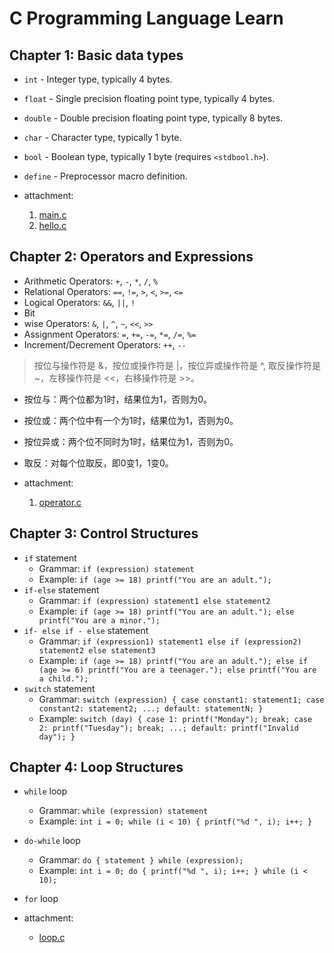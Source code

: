 # C Programming Language Learn

## Chapter 1: Basic data types

- `int` - Integer type, typically 4 bytes.
- `float` - Single precision floating point type, typically 4 bytes.
- `double` - Double precision floating point type, typically 8 bytes.
- `char` - Character type, typically 1 byte.
- `bool` - Boolean type, typically 1 byte (requires `<stdbool.h>`).
- `define` - Preprocessor macro definition.

- attachment:
    1. [main.c](main.c)
    2. [hello.c](hello.c)

## Chapter 2: Operators and Expressions

- Arithmetic Operators: `+`, `-`, `*`, `/`, `%`
- Relational Operators: `==`, `!=`, `>`, `<`, `>=`, `<=`
- Logical Operators: `&&`, `||`, `!`
- Bit
- wise Operators: `&`, `|`, `^`, `~`, `<<`, `>>`
- Assignment Operators: `=`, `+=`, `-=`, `*=`, `/=`, `%=`
- Increment/Decrement Operators: `++`, `--`

> 按位与操作符是 &，按位或操作符是 |，按位异或操作符是 ^, 取反操作符是 ~，左移操作符是 <<，右移操作符是 >>。

- 按位与：两个位都为1时，结果位为1，否则为0。
- 按位或：两个位中有一个为1时，结果位为1，否则为0。
- 按位异或：两个位不同时为1时，结果位为1，否则为0。
- 取反：对每个位取反，即0变1，1变0。

- attachment:
    1. [operator.c](operator.c)

## Chapter 3: Control Structures

- `if` statement
  - Grammar: `if (expression) statement`
  - Example: `if (age >= 18) printf("You are an adult.");`
- `if-else` statement
  - Grammar: `if (expression) statement1 else statement2`
  - Example: `if (age >= 18) printf("You are an adult."); else printf("You are a minor.");`
- `if- else if - else` statement
  - Grammar: `if (expression1) statement1 else if (expression2) statement2 else statement3`
  - Example: `if (age >= 18) printf("You are an adult."); else if (age >= 6) printf("You are a teenager."); else printf("You are a child.");`
- `switch` statement
  - Grammar: `switch (expression) { case constant1: statement1; case constant2: statement2; ...; default: statementN; }`
  - Example: `switch (day) { case 1: printf("Monday"); break; case 2: printf("Tuesday"); break; ...; default: printf("Invalid day"); }`

## Chapter 4: Loop Structures

- `while` loop
  - Grammar: `while (expression) statement`
  - Example: `int i = 0; while (i < 10) { printf("%d ", i); i++; }`
- `do-while` loop
  - Grammar: `do { statement } while (expression);`
  - Example: `int i = 0; do { printf("%d ", i); i++; } while (i < 10);`
- `for` loop

- attachment:
  - [loop.c](loop.c)
